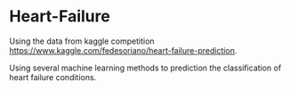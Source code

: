 # Heart-Failure
Using the data from kaggle competition https://www.kaggle.com/fedesoriano/heart-failure-prediction.

Using several machine learning methods to prediction the classification of heart failure conditions.
